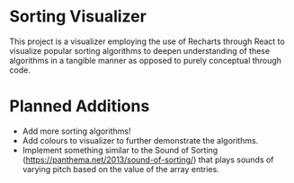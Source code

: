 # Sorting Visualizer
This project is a visualizer employing the use of Recharts through React to visualize popular sorting algorithms to deepen understanding of these algorithms in a tangible manner as opposed to purely conceptual through code.

# Planned Additions
* Add more sorting algorithms!
* Add colours to visualizer to further demonstrate the algorithms.
* Implement something similar to the Sound of Sorting (https://panthema.net/2013/sound-of-sorting/) that plays sounds of varying pitch based on the value of the array entries.
